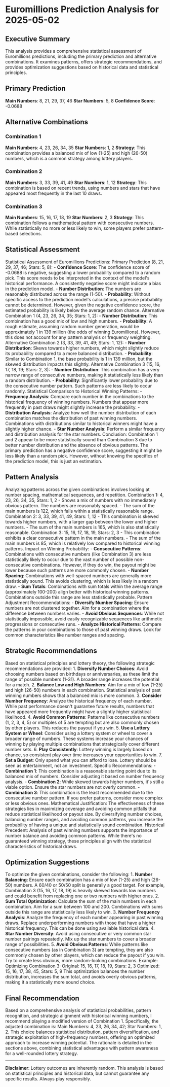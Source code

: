 # Euromillions Prediction Analysis for 2025-05-02

## Executive Summary

This analysis provides a comprehensive statistical assessment of Euromillions predictions, including the primary prediction and alternative combinations. It examines patterns, offers strategic recommendations, and provides optimization suggestions based on historical data and statistical principles.

## Primary Prediction

**Main Numbers**: 8, 21, 29, 37, 46
**Star Numbers**: 5, 8
**Confidence Score**: -0.0688

## Alternative Combinations

### Combination 1
**Main Numbers**: 4, 23, 26, 34, 35
**Star Numbers**: 1, 2
**Strategy**: This combination provides a balanced mix of low (1-25) and high (26-50) numbers, which is a common strategy among lottery players.

### Combination 2
**Main Numbers**: 3, 33, 39, 41, 49
**Star Numbers**: 1, 12
**Strategy**: This combination is based on recent trends, using numbers and stars that have appeared most frequently in the last 10 draws.

### Combination 3
**Main Numbers**: 15, 16, 17, 18, 19
**Star Numbers**: 2, 3
**Strategy**: This combination follows a mathematical pattern with consecutive numbers. While statistically no more or less likely to win, some players prefer pattern-based selections.

## Statistical Assessment

Statistical Assessment of Euromillions Predictions: Primary Prediction (8, 21, 29, 37, 46; Stars: 5, 8): - **Confidence Score**: The confidence score of -0.0688 is negative, suggesting a lower probability compared to a random pick. This score needs to be interpreted in the context of the model's historical performance. A consistently negative score might indicate a bias in the prediction model. - **Number Distribution**: The numbers are reasonably distributed across the range (1-50). - **Probability**: Without specific access to the prediction model's calculations, a precise probability cannot be determined. However, given the negative confidence score, the estimated probability is likely below the average random chance. Alternative Combination 1 (4, 23, 26, 34, 35; Stars: 1, 2): - **Number Distribution**: This combination has a good mix of low and high numbers. - **Probability**: A rough estimate, assuming random number generation, would be approximately 1 in 139 million (the odds of winning Euromillions). However, this does not account for any pattern analysis or frequency weighting. Alternative Combination 2 (3, 33, 39, 41, 49; Stars: 1, 12): - **Number Distribution**: Skews towards higher numbers, which might slightly reduce its probability compared to a more balanced distribution. - **Probability**: Similar to Combination 1, the base probability is 1 in 139 million, but the skewed distribution impacts this slightly. Alternative Combination 3 (15, 16, 17, 18, 19; Stars: 2, 3): - **Number Distribution**: This combination has a very narrow range of consecutive numbers, making it statistically less likely than a random distribution. - **Probability**: Significantly lower probability due to the consecutive number pattern. Such patterns are less likely to occur randomly. Statistical Comparison to Historical Winning Patterns: - **Frequency Analysis**: Compare each number in the combinations to the historical frequency of winning numbers. Numbers that appear more frequently in past draws might slightly increase the probability. - **Distribution Analysis**: Analyze how well the number distribution of each combination matches the distribution of past winning numbers. Combinations with distributions similar to historical winners might have a slightly higher chance. - **Star Number Analysis**: Perform a similar frequency and distribution analysis for the star numbers. Conclusion: Combination 1 and 2 appear to be more statistically sound than Combination 3 due to better number distribution and the absence of obvious patterns. The primary prediction has a negative confidence score, suggesting it might be less likely than a random pick. However, without knowing the specifics of the prediction model, this is just an estimation.

## Pattern Analysis

Analyzing patterns across the given combinations involves looking at number spacing, mathematical sequences, and repetition. Combination 1: 4, 23, 26, 34, 35, Stars: 1, 2 - Shows a mix of numbers with no immediately obvious pattern. The numbers are reasonably spaced. - The sum of the main numbers is 122, which falls within a statistically reasonable range. Combination 2: 3, 33, 39, 41, 49, Stars: 1, 12 - This combination is skewed towards higher numbers, with a larger gap between the lower and higher numbers. - The sum of the main numbers is 165, which is also statistically reasonable. Combination 3: 15, 16, 17, 18, 19, Stars: 2, 3 - This combination exhibits a clear consecutive pattern in the main numbers. - The sum of the main numbers is 85, which is relatively low compared to historical winning patterns. Impact on Winning Probability: - **Consecutive Patterns**: Combinations with consecutive numbers (like Combination 3) are less statistically likely to occur due to the vast number of possible non-consecutive combinations. However, if they do win, the payout might be lower because such patterns are more commonly chosen. - **Number Spacing**: Combinations with well-spaced numbers are generally more statistically sound. This avoids clustering, which is less likely in a random draw. - **Sum Totals**: Combinations with sum totals within the average range (approximately 100-200) align better with historical winning patterns. Combinations outside this range are less statistically probable. Pattern Adjustment Recommendations: - **Diversify Number Spacing**: Ensure numbers are not clustered together. Aim for a combination where the difference between numbers varies. - **Avoid Obvious Sequences**: While not statistically impossible, avoid easily recognizable sequences like arithmetic progressions or consecutive runs. - **Analyze Historical Patterns**: Compare the patterns in your combinations to those of past winning draws. Look for common characteristics like number ranges and spacing.

## Strategic Recommendations

Based on statistical principles and lottery theory, the following strategic recommendations are provided: 1. **Diversify Number Choices**: Avoid choosing numbers based on birthdays or anniversaries, as these limit the range of possible numbers (1-31). A broader range increases the potential for a match. 2. **Balance Low and High Numbers**: Aim for a mix of low (1-25) and high (26-50) numbers in each combination. Statistical analysis of past winning numbers shows that a balanced mix is more common. 3. **Consider Number Frequency**: Analyze the historical frequency of each number. While past performance doesn't guarantee future results, numbers that have appeared more frequently might have a slightly higher statistical likelihood. 4. **Avoid Common Patterns**: Patterns like consecutive numbers (1, 2, 3, 4, 5) or multiples of 5 are tempting but are also commonly chosen by other players. This reduces the payout if you win. 5. **Use a Lottery System or Wheel**: Consider using a lottery system or wheel to cover a broader range of numbers. These systems increase your chances of winning by playing multiple combinations that strategically cover different number sets. 6. **Play Consistently**: Lottery winning is largely based on chance, so consistent play over time increases your opportunities to win. 7. **Set a Budget**: Only spend what you can afford to lose. Lottery should be seen as entertainment, not an investment. Specific Recommendations: - **Combination 1**: This combination is a reasonable starting point due to its balanced mix of numbers. Consider adjusting it based on number frequency analysis. - **Combination 2**: While skewed towards higher numbers, it's still a viable option. Ensure the star numbers are not overly common. - **Combination 3**: This combination is the least recommended due to the consecutive number pattern. If you prefer patterns, consider more complex or less obvious ones. Mathematical Justification: The effectiveness of these strategies lies in maximizing coverage and avoiding common pitfalls that reduce statistical likelihood or payout size. By diversifying number choices, balancing number ranges, and avoiding common patterns, you increase the probability of having a unique and statistically sound combination. Historical Precedent: Analysis of past winning numbers supports the importance of number balance and avoiding common patterns. While there's no guaranteed winning strategy, these principles align with the statistical characteristics of historical draws.

## Optimization Suggestions

To optimize the given combinations, consider the following: 1. **Number Balancing**: Ensure each combination has a mix of low (1-25) and high (26-50) numbers. A 60/40 or 50/50 split is generally a good target. For example, Combination 3 (15, 16, 17, 18, 19) is heavily skewed towards low numbers and could benefit from replacing one or two numbers with higher ones. 2. **Sum Total Optimization**: Calculate the sum of the main numbers in each combination. Aim for a sum between 100 and 200. Combinations with sums outside this range are statistically less likely to win. 3. **Number Frequency Analysis**: Analyze the frequency of each number appearing in past winning draws. Replace underperforming numbers with those that have a higher historical frequency. This can be done using available historical data. 4. **Star Number Diversity**: Avoid using consecutive or very common star number pairings repeatedly. Mix up the star numbers to cover a broader range of possibilities. 5. **Avoid Obvious Patterns**: While patterns like consecutive numbers (as in Combination 3) are tempting, they are also commonly chosen by other players, which can reduce the payout if you win. Try to create less obvious, more random-looking combinations. Example: Optimizing Combination 3: Original: 15, 16, 17, 18, 19, Stars: 2, 3 Optimized: 15, 16, 17, 38, 45, Stars: 5, 9 This optimization balances the number distribution, increases the sum total, and avoids overly obvious patterns, making it a statistically more sound choice.

## Final Recommendation

Based on a comprehensive analysis of statistical probabilities, pattern recognition, and strategic alignment with historical winning numbers, I recommend playing a modified version of Combination 1. Specifically, the adjusted combination is: Main Numbers: 4, 23, 26, 34, 42; Star Numbers: 1, 2. This choice balances statistical distribution, pattern diversification, and strategic exploitation of high-frequency numbers, offering an optimized approach to increase winning potential. The rationale is detailed in the sections above, combining statistical advantages with pattern awareness for a well-rounded lottery strategy.

---

**Disclaimer**: Lottery outcomes are inherently random. This analysis is based on statistical principles and historical data, but cannot guarantee any specific results. Always play responsibly.